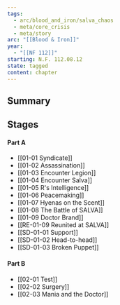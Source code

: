 ```yaml
---
tags:
  - arc/blood_and_iron/salva_chaos
  - meta/core_crisis
  - meta/story
arc: "[[Blood & Iron]]"
year:
  - "[[NF 112]]"
starting: N.F. 112.08.12
state: tagged
content: chapter
---
```

## Summary

## Stages
#### Part A
- [[01-01 Syndicate]]
- [[01-02 Assassination]]
- [[01-03 Encounter Legion]]
- [[01-04 Encounter Salva]]
- [[01-05 R's Intelligence]]
- [[01-06 Peacemaking]]
- [[01-07 Hyenas on the Scent]]
- [[01-08 The Battle of SALVA]]
- [[01-09 Doctor Brand]]
- [[RE-01-09 Reunited at SALVA]]
- [[SD-01-01 Support]]
- [[SD-01-02 Head-to-head]]
- [[SD-01-03 Broken Puppet]]
#### Part B
- [[02-01 Test]]
- [[02-02 Surgery]]
- [[02-03 Mania and the Doctor]]